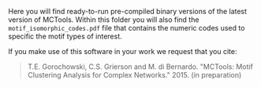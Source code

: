 Here you will find ready-to-run pre-compiled binary versions of the latest version of MCTools. Within this folder you will also find the `motif_isomorphic_codes.pdf` file that contains the numeric codes used to specific the motif types of interest.

If you make use of this software in your work we request that you cite:

>T.E. Gorochowski, C.S. Grierson and M. di Bernardo. "MCTools: Motif Clustering Analysis for Complex Networks." 2015. (in preparation)
